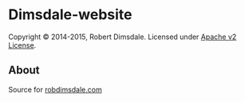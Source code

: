 Dimsdale-website
===========

Copyright © 2014-2015, Robert Dimsdale. Licensed under [Apache v2 License].

About
-----
Source for [robdimsdale.com]

 [Apache v2 License]: https://github.com/robdimsdale/dimsdale-website/raw/master/LICENSE
 [robdimsdale.com]: https://robdimsdale.com
